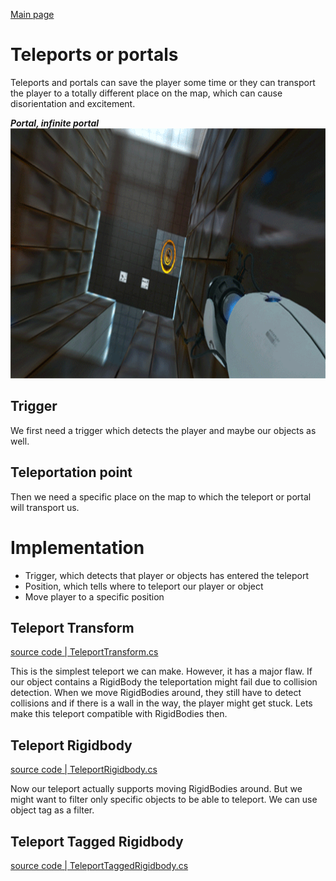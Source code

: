 [Main page](../../readme.md)

# Teleports or portals
Teleports and portals can save the player some time or they can transport the player to a totally different place on the map, which can cause disorientation and excitement.

***Portal, infinite portal***\
<img src="../../img/portal.gif" alt="portal" height="400"/>
## Trigger
We first need a trigger which detects the player and maybe our objects as well.

## Teleportation point
Then we need a specific place on the map to which the teleport or portal will transport us.

# Implementation
- Trigger, which detects that player or objects has entered the teleport
- Position, which tells where to teleport our player or object
- Move player to a specific position

## Teleport Transform

[source code | TeleportTransform.cs](../Unity/Assets/Teleport/TeleportTransform.cs)

This is the simplest teleport we can make. However, it has a major flaw.
If our object contains a RigidBody the teleportation might fail due to collision detection.
When we move RigidBodies around, they still have to detect collisions and if there is a wall in the way, the player might get stuck. Lets make this teleport compatible with RigidBodies then.

## Teleport Rigidbody

[source code | TeleportRigidbody.cs](../Unity/Assets/Teleport/TeleportRigidbody.cs)

Now our teleport actually supports moving RigidBodies around. But we might want to filter only specific objects to be able to teleport. We can use object tag as a filter.

## Teleport Tagged Rigidbody

[source code | TeleportTaggedRigidbody.cs](../Unity/Assets/Teleport/TeleportTaggedRigidbody.cs)